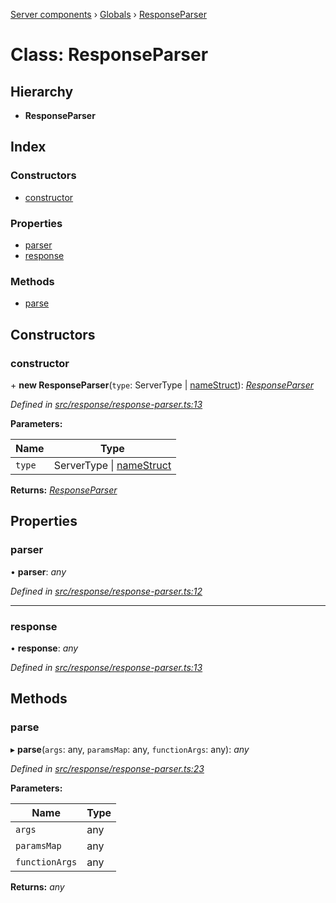 [Server components](../README.md) › [Globals](../globals.md) › [ResponseParser](responseparser.md)

# Class: ResponseParser

## Hierarchy

* **ResponseParser**

## Index

### Constructors

* [constructor](responseparser.md#constructor)

### Properties

* [parser](responseparser.md#parser)
* [response](responseparser.md#response)

### Methods

* [parse](responseparser.md#parse)

## Constructors

###  constructor

\+ **new ResponseParser**(`type`: ServerType | [nameStruct](../globals.md#namestruct)): *[ResponseParser](responseparser.md)*

*Defined in [src/response/response-parser.ts:13](https://github.com/nodulusteam/methodus.dev/blob/8d1d711/modules/platform/server/src/response/response-parser.ts#L13)*

**Parameters:**

Name | Type |
------ | ------ |
`type` | ServerType &#124; [nameStruct](../globals.md#namestruct) |

**Returns:** *[ResponseParser](responseparser.md)*

## Properties

###  parser

• **parser**: *any*

*Defined in [src/response/response-parser.ts:12](https://github.com/nodulusteam/methodus.dev/blob/8d1d711/modules/platform/server/src/response/response-parser.ts#L12)*

___

###  response

• **response**: *any*

*Defined in [src/response/response-parser.ts:13](https://github.com/nodulusteam/methodus.dev/blob/8d1d711/modules/platform/server/src/response/response-parser.ts#L13)*

## Methods

###  parse

▸ **parse**(`args`: any, `paramsMap`: any, `functionArgs`: any): *any*

*Defined in [src/response/response-parser.ts:23](https://github.com/nodulusteam/methodus.dev/blob/8d1d711/modules/platform/server/src/response/response-parser.ts#L23)*

**Parameters:**

Name | Type |
------ | ------ |
`args` | any |
`paramsMap` | any |
`functionArgs` | any |

**Returns:** *any*
